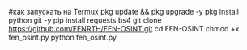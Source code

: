 #как запускать на Termux 
pkg update && pkg upgrade -y
pkg install python git -y
pip install requests bs4
git clone https://github.com/FENRTH/FEN-OSINT.git
cd FEN-OSINT
chmod +x fen_osint.py
python fen_osint.py 

